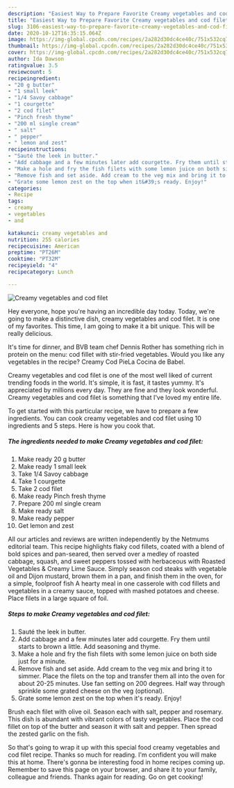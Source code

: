 ```yaml
---
description: "Easiest Way to Prepare Favorite Creamy vegetables and cod filet"
title: "Easiest Way to Prepare Favorite Creamy vegetables and cod filet"
slug: 3106-easiest-way-to-prepare-favorite-creamy-vegetables-and-cod-filet
date: 2020-10-12T16:35:15.064Z
image: https://img-global.cpcdn.com/recipes/2a282d30dc4ce40c/751x532cq70/creamy-vegetables-and-cod-filet-recipe-main-photo.jpg
thumbnail: https://img-global.cpcdn.com/recipes/2a282d30dc4ce40c/751x532cq70/creamy-vegetables-and-cod-filet-recipe-main-photo.jpg
cover: https://img-global.cpcdn.com/recipes/2a282d30dc4ce40c/751x532cq70/creamy-vegetables-and-cod-filet-recipe-main-photo.jpg
author: Ida Dawson
ratingvalue: 3.5
reviewcount: 5
recipeingredient:
- "20 g butter"
- "1 small leek"
- "1/4 Savoy cabbage"
- "1 courgette"
- "2 cod filet"
- "Pinch fresh thyme"
- "200 ml single cream"
- " salt"
- " pepper"
- " lemon and zest"
recipeinstructions:
- "Sauté the leek in butter."
- "Add cabbage and a few minutes later add courgette. Fry them until starts to brown a little. Add seasoning and thyme."
- "Make a hole and fry the fish filets with some lemon juice on both side just for a minute."
- "Remove fish and set aside. Add cream to the veg mix and bring it to simmer. Place the filets on the top and transfer them all into the oven for about 20-25 minutes. Use fan setting on 200 degrees. Half way through sprinkle some grated cheese on the veg (optional)."
- "Grate some lemon zest on the top when it&#39;s ready. Enjoy!"
categories:
- Recipe
tags:
- creamy
- vegetables
- and

katakunci: creamy vegetables and 
nutrition: 255 calories
recipecuisine: American
preptime: "PT26M"
cooktime: "PT32M"
recipeyield: "4"
recipecategory: Lunch

---
```



![Creamy vegetables and cod filet](https://img-global.cpcdn.com/recipes/2a282d30dc4ce40c/751x532cq70/creamy-vegetables-and-cod-filet-recipe-main-photo.jpg)

Hey everyone, hope you're having an incredible day today. Today, we're going to make a distinctive dish, creamy vegetables and cod filet. It is one of my favorites. This time, I am going to make it a bit unique. This will be really delicious.

It&#39;s time for dinner, and BVB team chef Dennis Rother has something rich in protein on the menu: cod fillet with stir-fried vegetables. Would you like any vegetables in the recipe? Creamy Cod PieLa Cocina de Babel.

Creamy vegetables and cod filet is one of the most well liked of current trending foods in the world. It's simple, it is fast, it tastes yummy. It's appreciated by millions every day. They are fine and they look wonderful. Creamy vegetables and cod filet is something that I've loved my entire life.


To get started with this particular recipe, we have to prepare a few ingredients. You can cook creamy vegetables and cod filet using 10 ingredients and 5 steps. Here is how you cook that.

<!--inarticleads1-->

##### The ingredients needed to make Creamy vegetables and cod filet:

1. Make ready 20 g butter
1. Make ready 1 small leek
1. Take 1/4 Savoy cabbage
1. Take 1 courgette
1. Take 2 cod filet
1. Make ready Pinch fresh thyme
1. Prepare 200 ml single cream
1. Make ready  salt
1. Make ready  pepper
1. Get  lemon and zest


All our articles and reviews are written independently by the Netmums editorial team. This recipe highlights flaky cod fillets, coated with a blend of bold spices and pan-seared, then served over a medley of roasted cabbage, squash, and sweet peppers tossed with herbaceous with Roasted Vegetables &amp; Creamy Lime Sauce. Simply season cod steaks with vegetable oil and Dijon mustard, brown them in a pan, and finish them in the oven, for a simple, foolproof fish A hearty meal in one casserole with cod fillets and vegetables in a creamy sauce, topped with mashed potatoes and cheese. Place filets in a large square of foil. 

<!--inarticleads2-->

##### Steps to make Creamy vegetables and cod filet:

1. Sauté the leek in butter.
1. Add cabbage and a few minutes later add courgette. Fry them until starts to brown a little. Add seasoning and thyme.
1. Make a hole and fry the fish filets with some lemon juice on both side just for a minute.
1. Remove fish and set aside. Add cream to the veg mix and bring it to simmer. Place the filets on the top and transfer them all into the oven for about 20-25 minutes. Use fan setting on 200 degrees. Half way through sprinkle some grated cheese on the veg (optional).
1. Grate some lemon zest on the top when it&#39;s ready. Enjoy!


Brush each filet with olive oil. Season each with salt, pepper and rosemary. This dish is abundant with vibrant colors of tasty vegetables. Place the cod fillet on top of the butter and season it with salt and pepper. Then spread the zested garlic on the fish. 

So that's going to wrap it up with this special food creamy vegetables and cod filet recipe. Thanks so much for reading. I'm confident you will make this at home. There's gonna be interesting food in home recipes coming up. Remember to save this page on your browser, and share it to your family, colleague and friends. Thanks again for reading. Go on get cooking!
